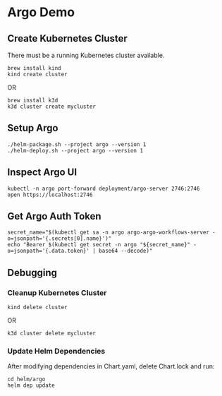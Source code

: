 # Argo Demo


## Create Kubernetes Cluster

There must be a running Kubernetes cluster available.

```
brew install kind
kind create cluster
```

OR

```
brew install k3d
k3d cluster create mycluster
```


## Setup Argo

```
./helm-package.sh --project argo --version 1
./helm-deploy.sh --project argo --version 1
```

## Inspect Argo UI

```
kubectl -n argo port-forward deployment/argo-server 2746:2746
open https://localhost:2746
```

## Get Argo Auth Token

```
secret_name="$(kubectl get sa -n argo argo-argo-workflows-server -o=jsonpath='{.secrets[0].name}')"
echo "Bearer $(kubectl get secret -n argo "${secret_name}" -o=jsonpath='{.data.token}' | base64 --decode)"
```


## Debugging

### Cleanup Kubernetes Cluster

```
kind delete cluster
```

OR

```
k3d cluster delete mycluster
```

### Update Helm Dependencies

After modifying dependencies in Chart.yaml, delete Chart.lock
and run:

```
cd helm/argo
helm dep update
```
